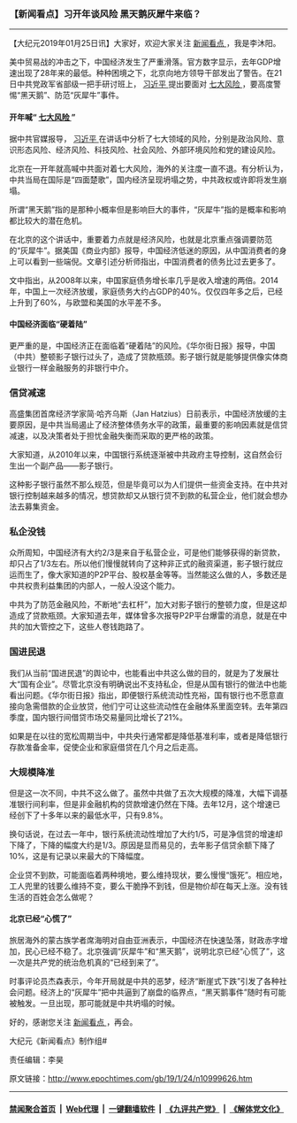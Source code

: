 ### 【新闻看点】习开年谈风险 黑天鹅灰犀牛来临？
------------------------

<p>
 【大纪元2019年01月25日讯】大家好，欢迎大家关注
 <a href="http://www.epochtimes.com/gb/tag/%E6%96%B0%E9%97%BB%E7%9C%8B%E7%82%B9.html">
  新闻看点
 </a>
 ，我是李沐阳。
</p>
<p>
 美中贸易战的冲击之下，中国经济发生了严重滑落。官方数字显示，去年GDP增速出现了28年来的最低。种种困境之下，北京向地方领导干部发出了警告。在21日中共党政军省部级一把手研讨班上，
 <a href="http://www.epochtimes.com/gb/tag/%E4%B9%A0%E8%BF%91%E5%B9%B3.html">
  习近平
 </a>
 提出要面对
 <a href="http://www.epochtimes.com/gb/tag/%E4%B8%83%E5%A4%A7%E9%A3%8E%E9%99%A9.html">
  七大风险
 </a>
 ，要高度警惕“黑天鹅”、防范“灰犀牛”事件。
</p>
<h4>
 开年喊“
 <a href="http://www.epochtimes.com/gb/tag/%E4%B8%83%E5%A4%A7%E9%A3%8E%E9%99%A9.html">
  七大风险
 </a>
 ”
</h4>
<p>
 据中共官媒报导，
 <a href="http://www.epochtimes.com/gb/tag/%E4%B9%A0%E8%BF%91%E5%B9%B3.html">
  习近平
 </a>
 在讲话中分析了七大领域的风险，分别是政治风险、意识形态风险、经济风险、科技风险、社会风险、外部环境风险和党的建设风险。
</p>
<p>
 北京在一开年就高喊中共面对着七大风险，海外的关注度一直不退。有分析认为，中共当局在国际是“四面楚歌”，国内经济呈现坍塌之势，中共政权或许即将发生崩塌。
</p>
<p>
 所谓“黑天鹅”指的是那种小概率但是影响巨大的事件，“灰犀牛”指的是概率和影响都比较大的潜在危机。
</p>
<p>
 在北京的这个讲话中，重要着力点就是经济风险，也就是北京重点强调要防范的“灰犀牛”。据美国《商业内部》报导，中国经济低迷的原因，从中国消费者的身上可以看到一些端倪。文章引述分析师指出，中国消费者的债务比过去更多了。
</p>
<p>
 文中指出，从2008年以来，中国家庭债务增长率几乎是收入增速的两倍。2014年，中国上一次经济放缓，家庭债务大约占GDP的40%。仅仅四年多之后，已经上升到了60%，与欧盟和美国的水平差不多。
</p>
<h4>
 中国经济面临“硬着陆”
</h4>
<p>
 更严重的是，中国经济正在面临着“硬着陆”的风险。《华尔街日报》报导，中国（中共）整顿影子银行过头了，造成了贷款瓶颈。影子银行就是能够提供像实体商业银行一样金融服务的非银行中介。
</p>
<h3>
 信贷减速
</h3>
<p>
 高盛集团首席经济学家简·哈齐乌斯（Jan Hatzius）日前表示，中国经济放缓的主要原因，是中共当局遏止了经济整体债务水平的政策，最重要的影响因素就是信贷减速，以及决策者处于担忧金融失衡而采取的更严格的政策。
</p>
<p>
 大家知道，从2010年以来，中国银行系统逐渐被中共政府主导控制，这自然会衍生出一个副产品——影子银行。
</p>
<p>
 这种影子银行虽然不那么规范，但是毕竟可以为人们提供一些资金支持。在中共对银行控制越来越多的情况，想贷款却又从银行贷不到款的私营企业，他们就会想办法去募集资金。
</p>
<h3>
 私企没钱
</h3>
<p>
 众所周知，中国经济有大约2/3是来自于私营企业，可是他们能够获得的新贷款，却只占了1/3左右。所以他们慢慢就转向了这种非正式的融资渠道，影子银行就应运而生了，像大家知道的P2P平台、股权基金等等。当然能这么做的人，多数还是中共权贵利益集团的内部人，一般人没这个能力。
</p>
<p>
 中共为了防范金融风险，不断地“去杠杆”，加大对影子银行的整顿力度，但是这却造成了贷款瓶颈。大家知道去年，媒体曾多次报导P2P平台爆雷的消息，就是在中共的加大管控之下，这些人卷钱跑路了。
</p>
<h3>
 国进民退
</h3>
<p>
 我们从当前“国进民退”的舆论中，也能看出中共这么做的目的，就是为了发展壮大“国有企业”。尽管北京没有明确说出不支持私企，但是从国有银行的做法中也能看出问题。《华尔街日报》指出，即便银行系统流动性充裕，国有银行也不愿意直接向急需借款的企业放贷，他们宁可让这些流动性在金融体系里面空转。去年第四季度，国内银行间借贷市场交易量同比增长了21%。
</p>
<p>
 如果是在以往的宽松周期当中，中共央行通常都是降低基准利率，或者是降低银行存款准备金率，促使企业和家庭借贷在几个月之后走高。
</p>
<h3>
 大规模降准
</h3>
<p>
 但是这一次不同，中共不这么做了。虽然中共做了五次大规模的降准，大幅下调基准银行间利率，但是非金融机构的贷款增速仍然在下降。去年12月，这个增速已经创下了十多年以来的最低水平，只有9.8%。
</p>
<p>
 换句话说，在过去一年中，银行系统流动性增加了大约1/5，可是净信贷的增速却下降了，下降的幅度大约是1/3。原因是显而易见的，去年影子信贷余额下降了10%，这是有记录以来最大的下降幅度。
</p>
<p>
 企业贷不到款，可能面临着两种境地，要么维持现状，要么慢慢“饿死”。相应地，工人兜里的钱要么维持不变，要么干脆挣不到钱，但是物价却在每天上涨。没有钱生活的百姓会怎么做呢？
</p>
<h4>
 北京已经“心慌了”
</h4>
<p>
 旅居海外的蒙古族学者席海明对自由亚洲表示，中国经济在快速坠落，财政赤字增加，民心已经不稳了。北京强调“灰犀牛”和“黑天鹅”，说明北京已经“心慌了”，这一次是共产党的统治危机真的“已经到来了”。
</p>
<p>
 时事评论员杰森表示，今年开局就是中共的恶梦，经济“断崖式下跌”引发了各种社会问题。经济上的“灰犀牛”把中共逼到了崩盘的临界点，“黑天鹅事件”随时有可能被触发。一旦出现，那可能就是中共坍塌的时候。
</p>
<p>
 好的，感谢您关注
 <a href="http://www.epochtimes.com/gb/tag/%E6%96%B0%E9%97%BB%E7%9C%8B%E7%82%B9.html">
  新闻看点
 </a>
 ，再会。
</p>
<p>
 大纪元《新闻看点》制作组#
</p>
<p>
 责任编辑：李昊
</p>

原文链接：http://www.epochtimes.com/gb/19/1/24/n10999626.htm


------------------------
#### [禁闻聚合首页](https://github.com/gfw-breaker/banned-news/blob/master/README.md) &nbsp;|&nbsp; [Web代理](https://github.com/gfw-breaker/open-proxy/blob/master/README.md) &nbsp;|&nbsp; [一键翻墙软件](https://github.com/gfw-breaker/nogfw/blob/master/README.md) &nbsp;|&nbsp; [《九评共产党》](https://github.com/gfw-breaker/9ping.md/blob/master/README.md#九评之一评共产党是什么) &nbsp;|&nbsp; [《解体党文化》](https://github.com/gfw-breaker/jtdwh.md/blob/master/README.md#绪论)
